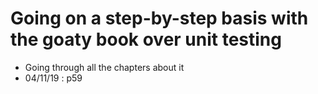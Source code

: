 # Going on a step-by-step basis with the goaty book over unit testing

- Going through all the chapters about it
- 04/11/19 : p59
